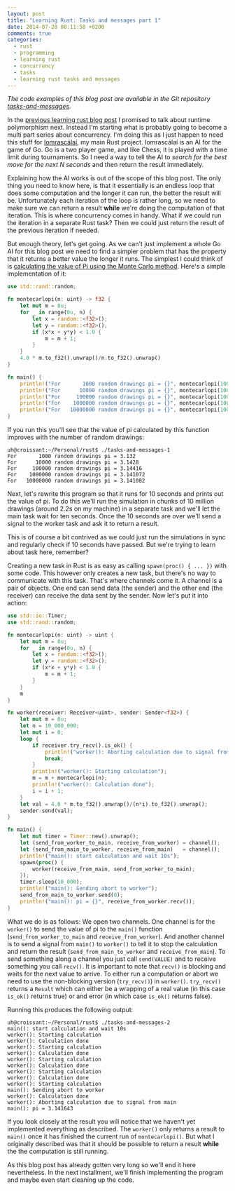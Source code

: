 ```yaml
---
layout: post
title: "Learning Rust: Tasks and messages part 1"
date: 2014-07-28 08:11:58 +0200
comments: true
categories:
  - rust
  - programming
  - learning rust
  - concurrency
  - tasks
  - learning rust tasks and messages
---
```


*The code examples of this blog post are available in the Git
 repository
 [tasks-and-messages](http://github.com/ujh/tasks-and-messages).*

In the
[previous learning rust blog post](/2014/07/24/learning-rust-compile-time-polymorphism/)
I promised to talk about runtime polymorphism next. Instead I'm
starting what is probably going to become a multi part series about
concurrency. I'm doing this as I just happen to need this stuff for
[Iomrascálaí](https://github.com/ujh/iomrascalai), my main Rust
project. Iomrascálaí is an AI for the game of Go. Go is a two player game, and
like Chess, it is played with a time limit during tournaments. So I
need a way to tell the AI to *search for the best move for the next N
seconds* and then return the result immediately.

Explaining how the AI works is out of the scope of this blog post. The
only thing you need to know here, is that it essentially is an endless
loop that does some computation and the longer it can run, the better
the result will be. Unfortunately each iteration of the loop is rather long, so
we need to make sure we can return a result **while** we're doing the
computation of that iteration. This is where concurrency comes in
handy. What if we could run the iteration in a separate Rust task?
Then we could just return the result of the previous iteration if
needed.

But enough theory, let's get going. As we can't just implement a whole
Go AI for this blog post we need to find a simpler problem that has
the property that it returns a better value the longer it runs. The
simplest I could think of is
[calculating the value of Pi using the Monte Carlo method](http://mathfaculty.fullerton.edu/mathews/n2003/montecarlopimod.html).
Here's a simple implementation of it:

``` rust tasks-and-messages-1.rs
use std::rand::random;

fn montecarlopi(n: uint) -> f32 {
    let mut m = 0u;
    for _ in range(0u, n) {
        let x = random::<f32>();
        let y = random::<f32>();
        if (x*x + y*y) < 1.0 {
            m = m + 1;
        }
    }
    4.0 * m.to_f32().unwrap()/n.to_f32().unwrap()
}

fn main() {
    println!("For       1000 random drawings pi = {}", montecarlopi(1000));
    println!("For      10000 random drawings pi = {}", montecarlopi(10000));
    println!("For     100000 random drawings pi = {}", montecarlopi(100000));
    println!("For    1000000 random drawings pi = {}", montecarlopi(1000000));
    println!("For   10000000 random drawings pi = {}", montecarlopi(10000000));
}
```

If you run this you'll see that the value of pi calculated by this
function improves with the number of random drawings:

``` plain
uh@croissant:~/Personal/rust$ ./tasks-and-messages-1
For       1000 random drawings pi = 3.132
For      10000 random drawings pi = 3.1428
For     100000 random drawings pi = 3.14416
For    1000000 random drawings pi = 3.141072
For   10000000 random drawings pi = 3.141082
```

Next, let's rewrite this program so that it runs for 10 seconds and
prints out the value of pi. To do this we'll run the simulation in
chunks of 10 million drawings (around 2.2s on my machine) in a separate
task and we'll let the main task wait for ten seconds. Once the 10
seconds are over we'll send a signal to the worker task and ask it to
return a result.

This is of course a bit contrived as we could just run the simulations
in sync and regularly check if 10 seconds have passed. But we're
trying to learn about task here, remember?

Creating a new task in Rust is as easy as calling `spawn(proc() { ... })` with some
code. This however only creates a new task, but there's no way to
communicate with this task. That's where channels come it. A channel
is a pair of objects. One end can send data (the sender) and the other
end (the receiver) can receive the data sent by the sender. Now let's
put it into action:

``` rust tasks-and-messages-2.rs
use std::io::Timer;
use std::rand::random;

fn montecarlopi(n: uint) -> uint {
    let mut m = 0u;
    for _ in range(0u, n) {
        let x = random::<f32>();
        let y = random::<f32>();
        if (x*x + y*y) < 1.0 {
            m = m + 1;
        }
    }
    m
}

fn worker(receiver: Receiver<uint>, sender: Sender<f32>) {
    let mut m = 0u;
    let n = 10_000_000;
    let mut i = 0;
    loop {
        if receiver.try_recv().is_ok() {
            println!("worker(): Aborting calculation due to signal from main");
            break;
        }
        println!("worker(): Starting calculation");
        m = m + montecarlopi(n);
        println!("worker(): Calculation done");
        i = i + 1;
    }
    let val = 4.0 * m.to_f32().unwrap()/(n*i).to_f32().unwrap();
    sender.send(val);
}

fn main() {
    let mut timer = Timer::new().unwrap();
    let (send_from_worker_to_main, receive_from_worker) = channel();
    let (send_from_main_to_worker, receive_from_main)   = channel();
    println!("main(): start calculation and wait 10s");
    spawn(proc() {
        worker(receive_from_main, send_from_worker_to_main);
    });
    timer.sleep(10_000);
    println!("main(): Sending abort to worker");
    send_from_main_to_worker.send(0);
    println!("main(): pi = {}", receive_from_worker.recv());
}
```

What we do is as follows: We open two channels. One channel is for the
`worker()` to send the value of pi to the `main()` function
(`send_from_worker_to_main` and `receive_from_worker`). And
another channel is to send a signal from `main()` to `worker()` to
tell it to stop the calculation and return the result
(`send_from_main_to_worker` and `receive_from_main`). To send
something along a channel you just call `send(VALUE)` and to receive
something you call `recv()`. It is important to note that `recv()` is
blocking and waits for the next value to arrive. To either run a
computation or abort we need to use the non-blocking version
(`try_recv()`) in `worker()`. `try_recv()` returns a `Result` which
can either be a wrapping of a real value (in this case `is_ok()`
returns true) or and error (in which case `is_ok()` returns false).

Running this produces the following output:

``` plain
uh@croissant:~/Personal/rust$ ./tasks-and-messages-2
main(): start calculation and wait 10s
worker(): Starting calculation
worker(): Calculation done
worker(): Starting calculation
worker(): Calculation done
worker(): Starting calculation
worker(): Calculation done
worker(): Starting calculation
worker(): Calculation done
worker(): Starting calculation
main(): Sending abort to worker
worker(): Calculation done
worker(): Aborting calculation due to signal from main
main(): pi = 3.141643
```

If you look closely at the result you will notice that we haven't yet
implemented everything as described. The `worker()` only returns a
result to `main()` once it has finished the current run of
`montecarlopi()`. But what I originally described was that it should
be possible to return a result **while** the the computation is still
running.

As this blog post has already gotten very long so we'll end it here
nevertheless. In the next installment, we'll finish implementing the
program and maybe even start cleaning up the code.
